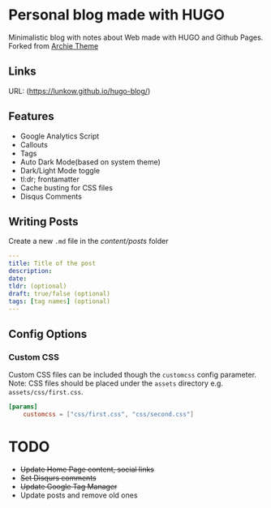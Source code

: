 # Personal blog made with HUGO

Minimalistic blog with notes about Web made with HUGO and Github Pages.  
Forked from [Archie Theme](https://github.com/athul/archie)

## Links

URL: (https://lunkow.github.io/hugo-blog/)

## Features

- Google Analytics Script
- Callouts
- Tags
- Auto Dark Mode(based on system theme)
- Dark/Light Mode toggle
- tl:dr; frontamatter
- Cache busting for CSS files
- Disqus Comments

## Writing Posts

Create a new `.md` file in the *content/posts* folder
```yml
---
title: Title of the post
description:
date:
tldr: (optional)
draft: true/false (optional)
tags: [tag names] (optional)
---
```

## Config Options

### Custom CSS

Custom CSS files can be included though the `customcss` config parameter.  
Note: CSS files should be placed under the `assets` directory e.g. `assets/css/first.css`.

```toml
[params]
	customcss = ["css/first.css", "css/second.css"]
```

# TODO

- ~~Update Home Page content, social links~~
- ~~Set Disqurs comments~~
- ~~Update Google Tag Manager~~
- Update posts and remove old ones